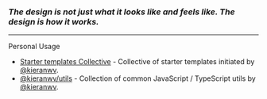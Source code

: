### _The design is not just what it looks like and feels like. The design is how it works._

<hr />

Personal Usage 

- [Starter templates Collective](https://github.com/starter-collective) - Collective of starter templates initiated by [@kieranwv](https://github.com/kieranwv).
- [@kieranwv/utils](https://github.com/kieranwv/utils) - Collection of common JavaScript / TypeScript utils by [@kieranwv](https://github.com/kieranwv).

